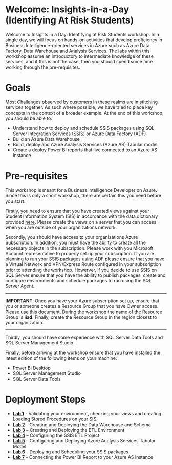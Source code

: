 ﻿
# Welcome: Insights-in-a-Day (Identifying At Risk Students)

Welcome to Insights in a Day:  Identifying at Risk Students workshop.  In a single day, we will focus on hands-on activities that develop proficiency in Business Intelligence-oriented services in Azure such as Azure Data Factory, Data Warehouse and Analysis Services.  The labs within this workshop assume an introductory to intermediate knowledge of these services, and if this is not the case, then you should spend some time working through the pre-requisites.

# Goals
Most Challenges observed by customers in these realms are in stitching services together.  As such where possible, we have tried to place key concepts in the context of a broader example.
At the end of this workshop, you should be able to:

- Understand how to deploy and schedule SSIS packages using SQL Server Integration Services (SSIS) or Azure Data Factory (ADF)
- Build an Azure Data Warehouse 
- Build, deploy and Azure Analysis Services (Azure AS) Tabular model
- Create a deploy Power BI reports that live connected to an Azure AS instance 


# Pre-requisites
This workshop is meant for a Business Intelligence Developer on Azure.  Since this is only a short workshop, there are certain this you need before you start.

Firstly, you need to ensure that you have created views against your Student Information System (SIS) in accordance with the data dictionary provided [here](https://github.com/pleblanc72/Insights-in-a-Day/blob/master/1%20-%20Lab%201%20Validating%20Data%20Dictionary/Data%20Dictionary.docx).  Please create the views on a server that you can access when you are outside of your organizations network. 

Secondly, you should have access to your organizations Azure Subscription.  In addition, you must have the ability to create all the necessary objects in the subscription.  Please work with you Microsoft Account representative to properly set up your subscription.  If you are planning to run your SSIS packages using ADF please ensure that you have a Virtual Network and VPN/Express Route configured in your subscription prior to attending the workshop. Howerver, if you decide to use SSIS on SQL Server ensure that you have the ability to publish packages, create and configure environments and schedule packages to run using the SQL Server Agent.

**************************************************************************************************************************************************************************************** 
**IMPORTANT**:  Once you have your Azure subscription set up,  ensure that you or someone creates a Resource Group that you have Owner access. Please use this <a href="https://docs.microsoft.com/en-us/azure/azure-resource-manager/resource-group-portal" target="_blank">document</a>.  During the workshop the name of the Resource Group is **iiad**.  Finally, create the Resource Group in the region closest to your organization.
**************************************************************************************************************************************************************************************** 

Thirdly, you should have some experience with SQL Server Data Tools and SQL Server Management Studio.

Finally, before arriving at the workshop ensure that you have installed the latest edition of the following items on your machine:
- Power BI Desktop
- SQL Server Management Studio
- SQL Server Data Tools 

# Deployment Steps

- [**Lab 1**](https://github.com/pleblanc72/Insights-in-a-Day/tree/master/1%20-%20Lab%201%20Validating%20Data%20Dictionary) - Validating your environment, checking your views and creating Loading Stored Procedures on your SIS.  
- [**Lab 2**](https://github.com/pleblanc72/Insights-in-a-Day/tree/master/2%20-%20Lab%202%20Creating%20and%20Deploying%20the%20Data%20Warehouse%20and%20Schema)  - Creating and Deploying the Data Warehouse and Schema
- [**Lab 3**](https://github.com/pleblanc72/Insights-in-a-Day/tree/master/3%20-%20Lab%203%20Creating%20and%20Deploying%20the%20ETL%20Environment) – Creating and Deploying the ETL Environment
- [**Lab 4**](https://github.com/pleblanc72/Insights-in-a-Day/tree/master/4%20-%20Lab%204%20Configuring%20the%20SSIS%20ETL%20Project) – Configuring the SSIS ETL Project
- [**Lab 5**](https://github.com/pleblanc72/Insights-in-a-Day/tree/master/5%20-%20Lab%205%20Configuring%20and%20Deploying%20Azure%20Analysis%20Services%20Tabular%20Model) – Configuring and Deploying Azure Analysis Services Tabular Model
- [**Lab 6**](https://github.com/pleblanc72/Insights-in-a-Day/tree/master/6%20-%20Lab%206%20Deploying%20and%20Scheduling%20your%20SSIS%20Packages) - Deploying and Scheduling your SSIS packages
- [**Lab 7**](https://github.com/pleblanc72/Insights-in-a-Day/tree/master/7%20-%20Lab%207%20Connecting%20the%20Power%20BI%20Report%20to%20your%20Azure%20AS%20Instance) - Connecting the Power BI Report to your Azure AS instance  



